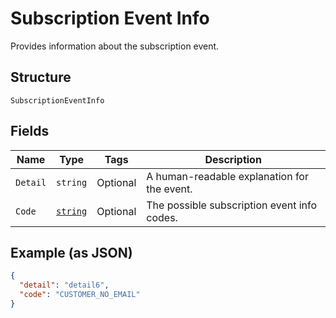 
# Subscription Event Info

Provides information about the subscription event.

## Structure

`SubscriptionEventInfo`

## Fields

| Name | Type | Tags | Description |
|  --- | --- | --- | --- |
| `Detail` | `string` | Optional | A human-readable explanation for the event. |
| `Code` | [`string`](/doc/models/subscription-event-info-code.md) | Optional | The possible subscription event info codes. |

## Example (as JSON)

```json
{
  "detail": "detail6",
  "code": "CUSTOMER_NO_EMAIL"
}
```

